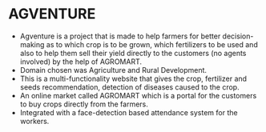 # AGVENTURE
- Agventure is a project that is made to help farmers for better decision-making as to which crop is to be grown, which fertilizers to be used and also to help them sell their yield directly to the customers (no agents involved) by the help of AGROMART.
- Domain chosen was Agriculture and Rural Development.
- This is a multi-functionality website that gives the crop, fertilizer and seeds recommendation, detection of diseases caused to the crop.
- An online market called AGROMART which is a portal for the customers to buy crops directly from the farmers.
- Integrated with a face-detection based attendance system for the workers.
